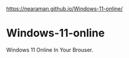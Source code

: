 https://nearaman.github.io/Windows-11-online/
# Windows-11-online
Windows 11 Online In Your Brouser.
